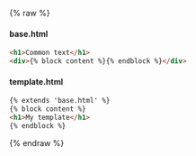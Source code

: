 ---
---

{% raw %}

#### base.html
```html
<h1>Common text</h1>
<div>{% block content %}{% endblock %}</div>
```

#### template.html
```html
{% extends 'base.html' %}
{% block content %}
<h1>My template</h1>
{% endblock %}
```

{% endraw %}
